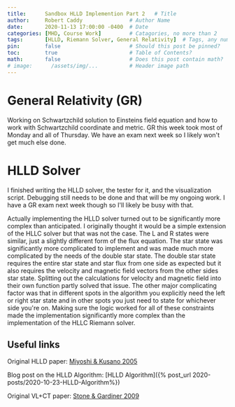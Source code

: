 ```yaml
---
title:      Sandbox HLLD Implemention Part 2   # Title
author:     Robert Caddy               # Author Name
date:       2020-11-13 17:00:00 -0400  # Date
categories: [MHD, Course Work]         # Catagories, no more than 2
tags:       [HLLD, Riemann Solver, General Relativity]  # Tags, any number
pin:        false                      # Should this post be pinned?
toc:        true                       # Table of Contents?
math:       false                      # Does this post contain math?
# image:      /assets/img/...          # Header image path
---
```



# General Relativity (GR)
Working on Schwartzchild solution to Einsteins field equation and how to work with
Schwartzchild coordinate and metric. GR this week took most of Monday and all of
Thursday. We have an exam next week so I likely won't get much else done.

# HLLD Solver
I finished writing the HLLD solver, the tester for it, and the visualization
script. Debugging still needs to be done and that will be my ongoing work. I
have a GR exam next week though so I'll likely be busy with that.

Actually implementing the HLLD solver turned out to be significantly more
complex than anticipated. I originally thought it would be a simple extension of
the HLLC solver but that was not the case. The L and R states were similar, just
a slightly different form of the flux equation. The star state was significantly
more complicated to implement and was made much more complicated by the needs of
the double star state. The double star state requires the entire star state and
star flux from one side as expected but it also requires the velocity and
magnetic field vectors from the other sides star state. Splitting out the
calculations for velocity and magnetic field into their own function partly
solved that issue. The other major complicating factor was that in different
spots in the algorithm you explicitly need the left or right star state and in
other spots you just need to state for whichever side you're on. Making sure the
logic worked for all of these constraints made the implementation significantly
more complex than the implementation of the HLLC Riemann solver.


## Useful links
Original HLLD paper: [Miyoshi & Kusano 2005](https://www.sciencedirect.com/science/article/pii/S0021999105001142?via%3Dihub)

Blog post on the HLLD Algorithm: [HLLD Algorithm]({% post_url 2020-posts/2020-10-23-HLLD-Algorithm%})

Original VL+CT paper: [Stone & Gardiner 2009](https://www.sciencedirect.com/science/article/abs/pii/S1384107608000754?via%3Dihub)
